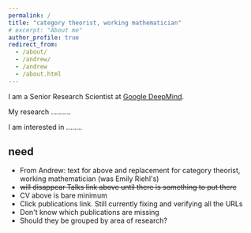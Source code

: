 ```yaml
---
permalink: /
title: "category theorist, working mathematician"
# excerpt: "About me"
author_profile: true
redirect_from: 
  - /about/
  - /andrew/
  - /andrew
  - /about.html
---
```

I am a Senior Research Scientist at [Google DeepMind](https://deepmind.google). 

My research ..........

I am interested in ........


## need

- From Andrew: text for above and replacement for category theorist, working mathematician (was Emily Riehl's)
- ~~will disappear Talks link above until there is something to put there~~
- CV above is bare minimum
- Click publications link.  Still currently fixing and verifying all the URLs
- Don't know which publications are missing
- Should they be grouped by area of research?

